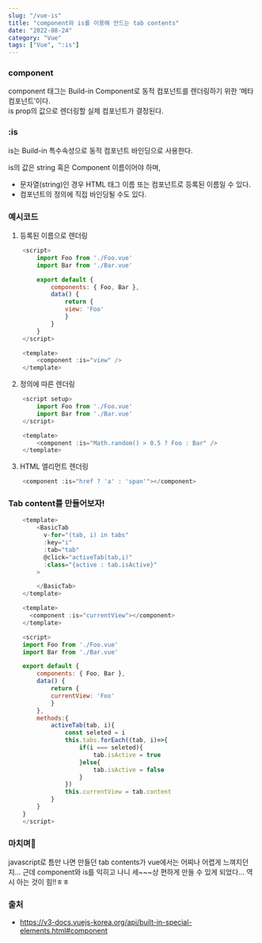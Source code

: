 ```yaml
---
slug: "/vue-is"
title: "component와 is를 이용해 만드는 tab contents"
date: "2022-08-24"
category: "Vue"
tags: ["Vue", ":is"]
---
```


### component

component 태그는 Build-in Component로 동적 컴포넌트를 렌더링하기 위한 ‘메타 컴포넌트’이다.  
is prop의 값으로 렌더링할 실제 컴포넌트가 결정된다.

### :is

is는 Build-in 특수속성으로 동적 컴포넌트 바인딩으로 사용한다.

is의 값은 string 혹은 Component 이름이어야 하며,

-   문자열(string)인 경우 HTML 태그 이름 또는 컴포넌트로 등록된 이름일 수 있다.
-   컴포넌트의 정의에 직접 바인딩될 수도 있다.

### 예시코드

1. 등록된 이름으로 렌더링

```javascript
    <script>
        import Foo from './Foo.vue'
        import Bar from './Bar.vue'

        export default {
            components: { Foo, Bar },
            data() {
                return {
                view: 'Foo'
                }
            }
        }
    </script>

    <template>
        <component :is="view" />
    </template>
```

2. 정의에 따른 렌더링

```javascript
    <script setup>
        import Foo from './Foo.vue'
        import Bar from './Bar.vue'
    </script>

    <template>
        <component :is="Math.random() > 0.5 ? Foo : Bar" />
    </template>
```

3. HTML 엘리먼트 렌더링

```javascript
    <component :is="href ? 'a' : 'span'"></component>
```

### Tab content를 만들어보자!

```javascript
    <template>
        <BasicTab
          v-for="(tab, i) in tabs"
          :key="i"
          :tab="tab"
          @click="activeTab(tab,i)"
          :class="{active : tab.isActive}"
        >

        </BasicTab>
    </template>

    <template>
      <component :is="currentView"></component>
    </template>

    <script>
    import Foo from './Foo.vue'
    import Bar from './Bar.vue'

    export default {
        components: { Foo, Bar },
        data() {
            return {
            currentView: 'Foo'
            }
        },
        methods:{
            activeTab(tab, i){
                const seleted = i
                this.tabs.forEach((tab, i)=>{
                    if(i === seleted){
                        tab.isActive = true
                    }else{
                        tab.isActive = false
                    }
                })
                this.currentView = tab.content
            }
        }
    }
    </script>
```

### 마치며🎉

javascript로 틈만 나면 만들던 tab contents가 vue에서는 어찌나 어렵게 느껴지던지…
근데 component와 is를 익히고 나니 세~~~상 편하게 만들 수 있게 되었다…
역시 아는 것이 힘!!ㅎㅎ

### 출처

-   https://v3-docs.vuejs-korea.org/api/built-in-special-elements.html#component
